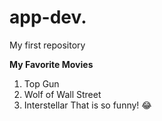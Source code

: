 # app-dev.
My first repository

**My Favorite Movies**
1. Top Gun
2. Wolf of Wall Street
3. Interstellar
 That is so funny! :joy:
